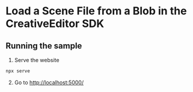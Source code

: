 # Load a Scene File from a Blob in the CreativeEditor SDK


## Running the sample

1. Serve the website

```bash
npx serve
```

2. Go to [http://localhost:5000/](http://localhost:5000/)

